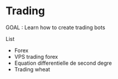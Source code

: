 # Trading

GOAL : Learn how to create trading bots

List 
- Forex
- VPS trading forex
- Equation differentielle de second degre
- Trading wheat
